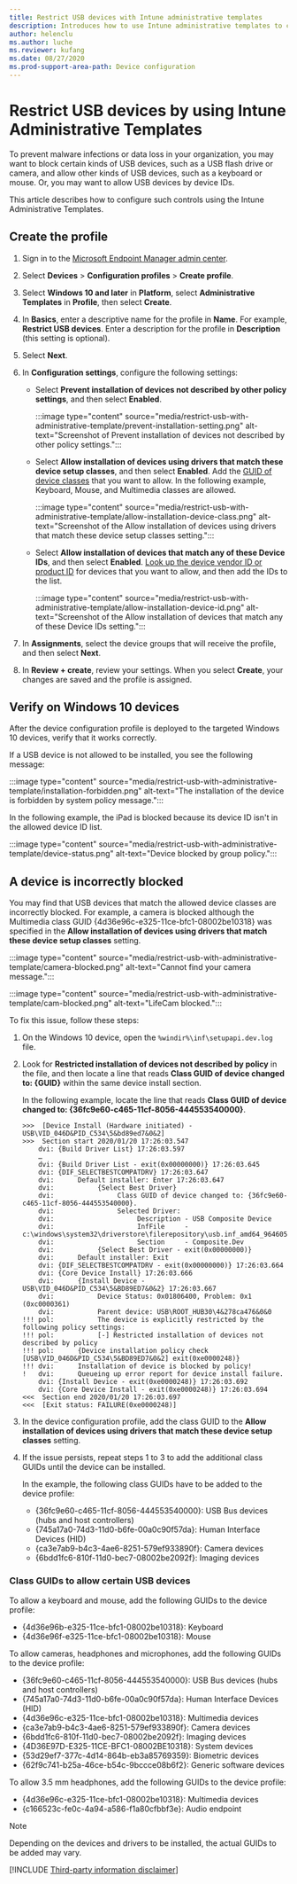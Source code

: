 ```yaml
---
title: Restrict USB devices with Intune administrative templates
description: Introduces how to use Intune administrative templates to configure device profile to restrict USB devices.
author: helenclu
ms.author: luche
ms.reviewer: kufang
ms.date: 08/27/2020
ms.prod-support-area-path: Device configuration
---
```

# Restrict USB devices by using Intune Administrative Templates

To prevent malware infections or data loss in your organization, you may want to block certain kinds of USB devices, such as a USB flash drive or camera, and allow other kinds of USB devices, such as a keyboard or mouse. Or, you may want to allow USB devices by device IDs.

This article describes how to configure such controls using the Intune Administrative Templates.

## Create the profile

1. Sign in to the [Microsoft Endpoint Manager admin center](https://go.microsoft.com/fwlink/?linkid=2109431).
2. Select **Devices** > **Configuration profiles** > **Create profile**.
3. Select **Windows 10 and later** in **Platform**, select **Administrative Templates** in **Profile**, then select **Create**.
4. In **Basics**, enter a descriptive name for the profile in **Name**. For example, **Restrict USB devices**. Enter a description for the profile in **Description** (this setting is optional).
5. Select **Next**.
6. In **Configuration settings**, configure the following settings:

    - Select **Prevent installation of devices not described by other policy settings**, and then select **Enabled**.

      :::image type="content" source="media/restrict-usb-with-administrative-template/prevent-installation-setting.png" alt-text="Screenshot of Prevent installation of devices not described by other policy settings.":::
    - Select **Allow installation of devices using drivers that match these device setup classes**, and then select **Enabled**. Add the [GUID of device classes](/windows-hardware/drivers/install/system-defined-device-setup-classes-available-to-vendors) that you want to allow. In the following example, Keyboard, Mouse, and Multimedia classes are allowed.

      :::image type="content" source="media/restrict-usb-with-administrative-template/allow-installation-device-class.png" alt-text="Screenshot of the Allow installation of devices using drivers that match these device setup classes setting.":::
    - Select **Allow installation of devices that match any of these Device IDs**, and then select **Enabled**. [Look up the device vendor ID or product ID](/windows/security/threat-protection/device-control/control-usb-devices-using-intune#look-up-device-vendor-id-or-product-id) for devices that you want to allow, and then add the IDs to the list.

       :::image type="content" source="media/restrict-usb-with-administrative-template/allow-installation-device-id.png" alt-text="Screenshot of the Allow installation of devices that match any of these Device IDs setting.":::
7. In **Assignments**, select the device groups that will receive the profile, and then select **Next**.
8. In **Review + create**, review your settings. When you select **Create**, your changes are saved and the profile is assigned.

## Verify on Windows 10 devices

After the device configuration profile is deployed to the targeted Windows 10 devices, verify that it works correctly.

If a USB device is not allowed to be installed, you see the following message:

:::image type="content" source="media/restrict-usb-with-administrative-template/installation-forbidden.png" alt-text="The installation of the device is forbidden by system policy message.":::

In the following example, the iPad is blocked because its device ID isn't in the allowed device ID list.

:::image type="content" source="media/restrict-usb-with-administrative-template/device-status.png" alt-text="Device blocked by group policy.":::

## A device is incorrectly blocked

You may find that USB devices that match the allowed device classes are incorrectly blocked. For example, a camera is blocked although the Multimedia class GUID {4d36e96c-e325-11ce-bfc1-08002be10318} was specified in the **Allow installation of devices using drivers that match these device setup classes** setting.

:::image type="content" source="media/restrict-usb-with-administrative-template/camera-blocked.png" alt-text="Cannot find your camera message.":::

:::image type="content" source="media/restrict-usb-with-administrative-template/cam-blocked.png" alt-text="LifeCam blocked.":::

To fix this issue, follow these steps:

1. On the Windows 10 device, open the `%windir%\inf\setupapi.dev.log` file.
2. Look for **Restricted installation of devices not described by policy** in the file, and then locate a line that reads **Class GUID of device changed to: {GUID}** within the same device install section.

   In the following example, locate the line that reads **Class GUID of device changed to: {36fc9e60-c465-11cf-8056-444553540000}**.

   ```output
   >>>  [Device Install (Hardware initiated) - USB\VID_046D&PID_C534\5&bd89ed7&0&2]
   >>>  Section start 2020/01/20 17:26:03.547
       dvi: {Build Driver List} 17:26:03.597
       …
       dvi: {Build Driver List - exit(0x00000000)} 17:26:03.645
       dvi: {DIF_SELECTBESTCOMPATDRV} 17:26:03.647
       dvi:      Default installer: Enter 17:26:03.647
       dvi:           {Select Best Driver}
       dvi:                Class GUID of device changed to: {36fc9e60-c465-11cf-8056-444553540000}.
       dvi:                Selected Driver:
       dvi:                     Description - USB Composite Device
       dvi:                     InfFile     - c:\windows\system32\driverstore\filerepository\usb.inf_amd64_9646056539e4be37\usb.inf
       dvi:                     Section     - Composite.Dev
       dvi:           {Select Best Driver - exit(0x00000000)}
       dvi:      Default installer: Exit
       dvi: {DIF_SELECTBESTCOMPATDRV - exit(0x00000000)} 17:26:03.664
       dvi: {Core Device Install} 17:26:03.666
       dvi:      {Install Device - USB\VID_046D&PID_C534\5&BD89ED7&0&2} 17:26:03.667
       dvi:           Device Status: 0x01806400, Problem: 0x1 (0xc0000361)
       dvi:           Parent device: USB\ROOT_HUB30\4&278ca476&0&0
   !!! pol:           The device is explicitly restricted by the following policy settings:
   !!! pol:           [-] Restricted installation of devices not described by policy
   !!! pol:      {Device installation policy check [USB\VID_046D&PID_C534\5&BD89ED7&0&2] exit(0xe0000248)}
   !!! dvi:      Installation of device is blocked by policy!
   !   dvi:      Queueing up error report for device install failure.
       dvi: {Install Device - exit(0xe0000248)} 17:26:03.692
       dvi: {Core Device Install - exit(0xe0000248)} 17:26:03.694
   <<<  Section end 2020/01/20 17:26:03.697
   <<<  [Exit status: FAILURE(0xe0000248)]
   ```

3. In the device configuration profile, add the class GUID to the **Allow installation of devices using drivers that match these device setup classes** setting.
4. If the issue persists, repeat steps 1 to 3 to add the additional class GUIDs until the device can be installed.

   In the example, the following class GUIDs have to be added to the device profile:

     - {36fc9e60-c465-11cf-8056-444553540000}: USB Bus devices (hubs and host controllers)
     - {745a17a0-74d3-11d0-b6fe-00a0c90f57da}: Human Interface Devices (HID)
     - {ca3e7ab9-b4c3-4ae6-8251-579ef933890f}: Camera devices
     - {6bdd1fc6-810f-11d0-bec7-08002be2092f}: Imaging devices

### Class GUIDs to allow certain USB devices

To allow a keyboard and mouse, add the following GUIDs to the device profile:

- {4d36e96b-e325-11ce-bfc1-08002be10318}: Keyboard
- {4d36e96f-e325-11ce-bfc1-08002be10318}: Mouse

To allow cameras, headphones and microphones, add the following GUIDs to the device profile:

- {36fc9e60-c465-11cf-8056-444553540000}: USB Bus devices (hubs and host controllers)
- {745a17a0-74d3-11d0-b6fe-00a0c90f57da}: Human Interface Devices (HID)
- {4d36e96c-e325-11ce-bfc1-08002be10318}: Multimedia devices
- {ca3e7ab9-b4c3-4ae6-8251-579ef933890f}: Camera devices
- {6bdd1fc6-810f-11d0-bec7-08002be2092f}: Imaging devices
- {4D36E97D-E325-11CE-BFC1-08002BE10318}: System devices
- {53d29ef7-377c-4d14-864b-eb3a85769359}: Biometric devices
- {62f9c741-b25a-46ce-b54c-9bccce08b6f2}: Generic software devices

To allow 3.5 mm headphones, add the following GUIDs to the device profile:

- {4d36e96c-e325-11ce-bfc1-08002be10318}: Multimedia devices
- {c166523c-fe0c-4a94-a586-f1a80cfbbf3e}: Audio endpoint

> [!NOTE]
> Depending on the devices and drivers to be installed, the actual GUIDs to be added may vary.

[!INCLUDE [Third-party information disclaimer](../../includes/third-party-disclaimer.md)]
